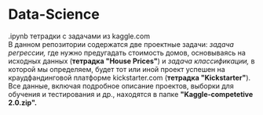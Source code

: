 # Data-Science
.ipynb тетрадки с задачами из kaggle.com <br>
В данном репозитории содержатся две проектные задачи: <i> задача регрессии, </i> где нужно предугадать стоимость домов, основываясь на исходных данных (<b>тетрадка "House Prices"</b>) и <i> задача классификации, </i> в которой мы определяем, будет тот или иной проект успешен на краудфандинговой платформе kickstarter.com (<b>тетрадка "Kickstarter"</b>). <br>
Все данные, включая подробное описание проектов, выборки для обучения и тестирования и др., находятся в папке <b> "Kaggle-competetive 2.0.zip". </b><br>
